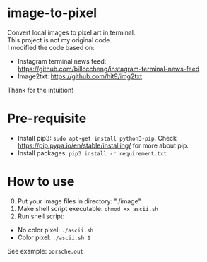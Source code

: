 # image-to-pixel
Convert local images to pixel art in terminal.  
This project is not my original code.   
I modified the code based on: 
- Instagram terminal news feed: https://github.com/billcccheng/instagram-terminal-news-feed 
- Image2txt: https://github.com/hit9/img2txt  

Thank for the intuition!

# Pre-requisite
- Install pip3: `sudo apt-get install python3-pip`. Check https://pip.pypa.io/en/stable/installing/ for more about pip.
- Install packages: `pip3 install -r requirement.txt`

# How to use
0. Put your image files in directory: "./image"
1. Make shell script executable: `chmod +x ascii.sh`
2. Run shell script: 
  - No color pixel: `./ascii.sh`
  - Color pixel: `./ascii.sh 1`

See example: `porsche.out`
